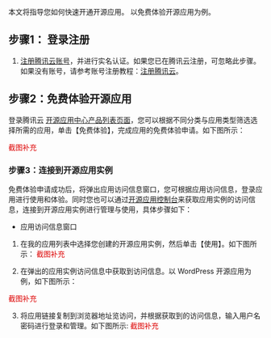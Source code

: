 本文将指导您如何快速开通开源应用。
以免费体验开源应用为例。

## 步骤1： 登录注册

1. [注册腾讯云账号](https://cloud.tencent.com/register?s_url=https%3A%2F%2Fcloud.tencent.com%2F)，并进行实名认证。如果您已在腾讯云注册，可忽略此步骤。如果没有账号，请参考账号注册教程：[注册腾讯云](https://cloud.tencent.com/document/product/378/17985)。

## 步骤2：免费体验开源应用

登录腾讯云 [开源应用中心产品列表页面]()，您可以根据不同分类与应用类型筛选选择所需的应用，单击【免费体验】，完成应用的免费体验申请。如下图所示：

<font color="#dd0000">截图补充</font>

### 步骤3：连接到开源应用实例
免费体验申请成功后，将弹出应用访问信息窗口，您可根据应用访问信息，登录应用进行使用和体验。同时您也可以通过[开源应用控制台]()来获取应用实例的访问信息，连接到开源应用实例进行管理与使用，具体步骤如下：

- 应用访问信息窗口

1. 在我的应用列表中选择您创建的开源应用实例，然后单击【使用】。如下图所示：
<font color="#dd0000">截图补充</font>

2. 在弹出的应用实例访问信息中获取到访问信息。以 WordPress 开源应用为例，如下图所示：

<font color="#dd0000">截图补充</font>

3. 将应用链接复制到浏览器地址览访问，并根据获取到的访问信息，输入用户名密码进行登录和管理。如下图所示:
<font color="#dd0000">截图补充</font>
